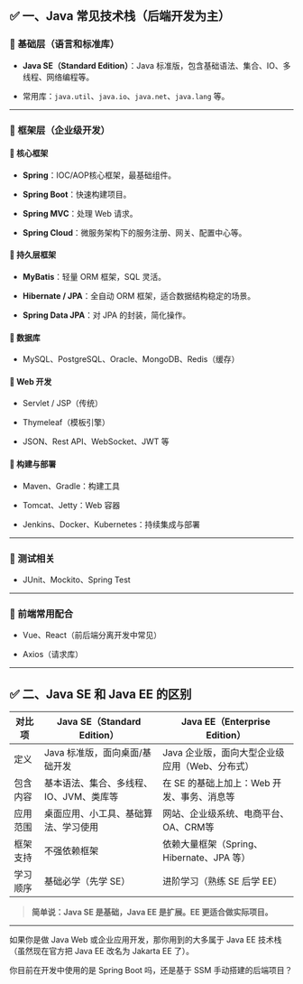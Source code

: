 ## ✅ 一、Java 常见技术栈（后端开发为主）

### 🌱 基础层（语言和标准库）

- **Java SE（Standard Edition）**：Java 标准版，包含基础语法、集合、IO、多线程、网络编程等。
    
- 常用库：`java.util`、`java.io`、`java.net`、`java.lang` 等。
    

---

### 🧱 框架层（企业级开发）

#### 🔹 核心框架

- **Spring**：IOC/AOP核心框架，最基础组件。
    
- **Spring Boot**：快速构建项目。
    
- **Spring MVC**：处理 Web 请求。
    
- **Spring Cloud**：微服务架构下的服务注册、网关、配置中心等。
    

#### 🔹 持久层框架

- **MyBatis**：轻量 ORM 框架，SQL 灵活。
    
- **Hibernate / JPA**：全自动 ORM 框架，适合数据结构稳定的场景。
    
- **Spring Data JPA**：对 JPA 的封装，简化操作。
    

#### 🔹 数据库

- MySQL、PostgreSQL、Oracle、MongoDB、Redis（缓存）
    

#### 🔹 Web 开发

- Servlet / JSP（传统）
    
- Thymeleaf（模板引擎）
    
- JSON、Rest API、WebSocket、JWT 等
    

#### 🔹 构建与部署

- Maven、Gradle：构建工具
    
- Tomcat、Jetty：Web 容器
    
- Jenkins、Docker、Kubernetes：持续集成与部署
    

---

### 🧪 测试相关

- JUnit、Mockito、Spring Test
    

---

### 📱 前端常用配合

- Vue、React（前后端分离开发中常见）
    
- Axios（请求库）
    

---

## ✅ 二、Java SE 和 Java EE 的区别

| 对比项  | Java SE（Standard Edition） | Java EE（Enterprise Edition）    |
| ---- | ------------------------- | ------------------------------ |
| 定义   | Java 标准版，面向桌面/基础开发        | Java 企业版，面向大型企业级应用（Web、分布式）    |
| 包含内容 | 基本语法、集合、多线程、IO、JVM、类库等    | 在 SE 的基础上加上：Web 开发、事务、消息等      |
| 应用范围 | 桌面应用、小工具、基础算法、学习使用        | 网站、企业级系统、电商平台、OA、CRM等          |
| 框架支持 | 不强依赖框架                    | 依赖大量框架（Spring、Hibernate、JPA 等） |
| 学习顺序 | 基础必学（先学 SE）               | 进阶学习（熟练 SE 后学 EE）              |

> **简单说：Java SE 是基础，Java EE 是扩展。EE 更适合做实际项目。**

---

如果你是做 Java Web 或企业应用开发，那你用到的大多属于 Java EE 技术栈（虽然现在官方把 Java EE 改名为 Jakarta EE 了）。

你目前在开发中使用的是 Spring Boot 吗，还是基于 SSM 手动搭建的后端项目？
